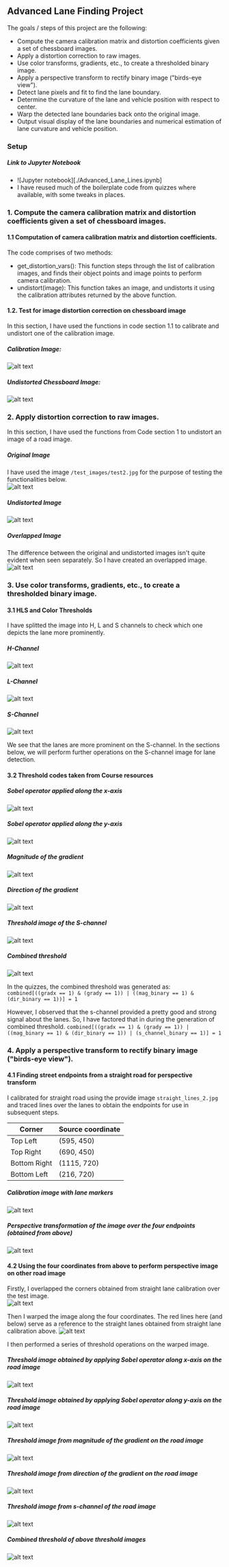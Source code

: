 ## Advanced Lane Finding Project

The goals / steps of this project are the following:

* Compute the camera calibration matrix and distortion coefficients given a set of chessboard images.
* Apply a distortion correction to raw images.
* Use color transforms, gradients, etc., to create a thresholded binary image.
* Apply a perspective transform to rectify binary image ("birds-eye view").
* Detect lane pixels and fit to find the lane boundary.
* Determine the curvature of the lane and vehicle position with respect to center.
* Warp the detected lane boundaries back onto the original image.
* Output visual display of the lane boundaries and numerical estimation of lane curvature and vehicle position.

[//]: # (Image References)
[image1]: ./camera_cal/calibration1.jpg "Calibration Image"
[image2]: ./output_images/undistorted_chessboard.jpg "Undistorted Chessboard Image"
[image3]: ./test_images/test2.jpg "Test Image"
[image4]: ./output_images/undistorted_image.jpg "Undistorted Image"
[image5]: ./output_images/distorted_undistorted_overlapped.jpg "Overlapped Image"
[image6]: ./output_images/h-channel.jpg "H-Channel"
[image7]: ./output_images/l-channel.jpg "L-Channel"
[image8]: ./output_images/s-channel.jpg "S-Channel"
[image9]: ./output_images/threshold-x.png "Sobel operation on image over x-axis"
[image10]: ./output_images/threshold-y.png "Sobel operation on image over y-axis"
[image11]: ./output_images/threshold-magnitude.png "Magnitude of the gradient"
[image12]: ./output_images/threshold-direction.png "Direction of the gradient"
[image13]: ./output_images/threshold-s-channel.png "Threshold of the s-channel image"
[image14]: ./output_images/threshold-combined.png "Combined threshold"
[image15]: ./output_images/straight_lane_calibration.png "Straight lane calibration"
[image16]: ./output_images/calibration_road_warped.png "Calibration road warped"
[image17]: ./output_images/straight_lane_overlay_on_curved.png "Overlay straight lane on curved road"
[image18]: ./output_images/warped_lane.png "Warped Lane"
[image19]: ./output_images/sobel-x.png "Threshold image from Sobel operation along x-axis on the road image"
[image20]: ./output_images/sobel-y.png "Threshold image from Sobel operation along y-axis on the road image"
[image21]: ./output_images/sobel-magnitude.png "Threshold image from magnitude of the gradient on the road image"
[image22]: ./output_images/sobel-direction.png "Threshold image from direction of the gradient on the road image"
[image23]: ./output_images/s-channel-binary.png "Threshold image from s-channel of the road image"
[image24]: ./output_images/combined-threshold.png "Combined threshold of above threshold images"

### Setup

##### Link to Jupyter Notebook
- ![Jupyter notebook][./Advanced_Lane_Lines.ipynb]
- I have reused much of the boilerplate code from quizzes where available, with some tweaks in places.

### 1. Compute the camera calibration matrix and distortion coefficients given a set of chessboard images.
#### 1.1 Computation of camera calibration matrix and distortion coefficients.

The code comprises of two methods:  
- get_distortion_vars(): This function steps through the list of calibration images, and finds their object points and image points to perform camera calibration.
- undistort(image): This function takes an image, and undistorts it using the calibration attributes returned by the above function.

#### 1.2. Test for image distortion correction on chessboard image
In this section, I have used the functions in code section 1.1 to calibrate and undistort one of the calibration image.  
##### Calibration Image:
![alt text][image1]

##### Undistorted Chessboard Image:
![alt text][image2]

### 2. Apply distortion correction to raw images.
In this section, I have used the functions from Code section 1 to undistort an image of a road image.  

##### Original Image
I have used the image `/test_images/test2.jpg` for the purpose of testing the functionalities below.  
![alt text][image3]

##### Undistorted Image
![alt text][image4]

##### Overlapped Image
The difference between the original and undistorted images isn't quite evident when seen separately. So I have created an overlapped image.  
![alt text][image5]

### 3. Use color transforms, gradients, etc., to create a thresholded binary image.
#### 3.1 HLS and Color Thresholds
I have splitted the image into H, L and S channels to check which one depicts the lane more prominently.  
##### H-Channel
![alt text][image6]
##### L-Channel
![alt text][image7]
##### S-Channel
![alt text][image8]

We see that the lanes are more prominent on the S-channel. In the sections below, we will perform further operations on the S-channel image for lane detection.

#### 3.2 Threshold codes taken from Course resources

##### Sobel operator applied along the x-axis
![alt text][image9]

##### Sobel operator applied along the y-axis
![alt text][image10]

##### Magnitude of the gradient
![alt text][image11]

##### Direction of the gradient
![alt text][image12]

##### Threshold image of the S-channel
![alt text][image13]

##### Combined threshold
![alt text][image14]

In the quizzes, the combined threshold was generated as:  
``` combined[((gradx == 1) & (grady == 1)) | ((mag_binary == 1) & (dir_binary == 1))] = 1 ```

However, I observed that the s-channel provided a pretty good and strong signal about the lanes. So, I have factored that in during the generation of combined threshold.
``` combined[((gradx == 1) & (grady == 1)) | ((mag_binary == 1) & (dir_binary == 1)) | (s_channel_binary == 1)] = 1 ```

### 4. Apply a perspective transform to rectify binary image ("birds-eye view").
#### 4.1 Finding street endpoints from a straight road for perspective transform
I calibrated for straight road using the provide image `straight_lines_2.jpg` and traced lines over the lanes to obtain the endpoints for use in subsequent steps.

| Corner        | Source coordinate                   |
|---------------|-------------------------------------|
| Top Left      | (595, 450)                          |
| Top Right     | (690, 450)                          |
| Bottom Right  | (1115, 720)                         |
| Bottom Left   | (216, 720)                          |

##### Calibration image with lane markers
![alt text][image15]

##### Perspective transformation of the image over the four endpoints (obtained from above)
![alt text][image16]

#### 4.2 Using the four coordinates from above to perform perspective image on other road image
Firstly, I overlapped the corners obtained from straight lane calibration over the test image.  
![alt text][image17]

Then I warped the image along the four coordinates. The red lines here (and below) serve as a reference to the straight lanes obtained from straight lane calibration above. 
![alt text][image18]

I then performed a series of threshold operations on the warped image.

##### Threshold image obtained by applying Sobel operator along x-axis on the road image
![alt text][image19]

##### Threshold image obtained by applying Sobel operator along y-axis on the road image
![alt text][image20]

##### Threshold image from magnitude of the gradient on the road image
![alt text][image21]

##### Threshold image from direction of the gradient on the road image
![alt text][image22]

##### Threshold image from s-channel of the road image
![alt text][image23]

##### Combined threshold of above threshold images
![alt text][image24]
